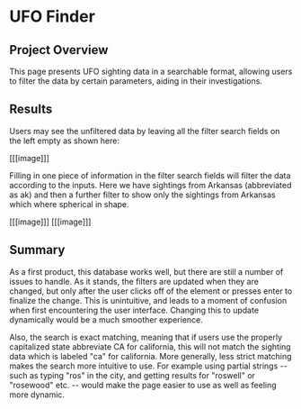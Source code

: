 # UFO Finder

## Project Overview
This page presents UFO sighting data in a searchable format, allowing users to filter the data by certain parameters, aiding in their investigations.

## Results
Users may see the unfiltered data by leaving all the filter search fields on the left empty as shown here:

[[[image]]]

Filling in one piece of information in the filter search fields will filter the data according to the inputs. Here we have sightings from Arkansas (abbreviated as ak) and then a further filter to show only the sightings from Arkansas which where spherical in shape.

[[[image]]]
[[[image]]]

## Summary

As a first product, this database works well, but there are still a number of issues to handle. As it stands, the filters are updated when they are changed, but only after the user clicks off of the element or presses enter to finalize the change. This is unintuitive, and leads to a moment of confusion when first encountering the user interface. Changing this to update dynamically would be a much smoother experience.

Also, the search is exact matching, meaning that if users use the properly capitalized state abbreviate CA for california, this will not match the sighting data which is labeled "ca" for california. More generally, less strict matching makes the search more intuitive to use. For example using partial strings -- such as typing "ros" in the city, and getting results for "roswell" or "rosewood" etc. -- would make the page easier to use as well as feeling more dynamic.